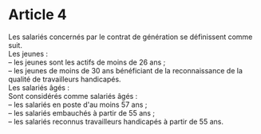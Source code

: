 # Article 4

  
Les salariés concernés par le contrat de génération se définissent comme suit.  
Les jeunes :  
– les jeunes sont les actifs de moins de 26 ans ;  
– les jeunes de moins de 30 ans bénéficiant de la reconnaissance de la qualité de travailleurs handicapés.  
Les salariés âgés :  
Sont considérés comme salariés âgés :  
– les salariés en poste d'au moins 57 ans ;  
– les salariés embauchés à partir de 55 ans ;  
– les salariés reconnus travailleurs handicapés à partir de 55 ans.

